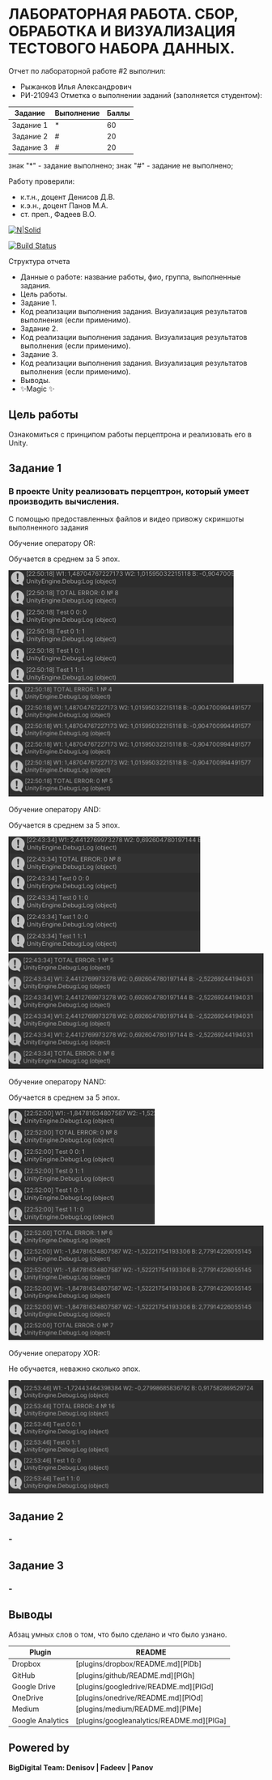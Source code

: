 # ЛАБОРАТОРНАЯ РАБОТА. СБОР, ОБРАБОТКА И ВИЗУАЛИЗАЦИЯ ТЕСТОВОГО НАБОРА ДАННЫХ.
Отчет по лабораторной работе #2 выполнил:
- Рыжанков Илья Александрович
- РИ-210943
Отметка о выполнении заданий (заполняется студентом):

| Задание | Выполнение | Баллы |
| ------ | ------ | ------ |
| Задание 1 | * | 60 |
| Задание 2 | # | 20 |
| Задание 3 | # | 20 |

знак "*" - задание выполнено; знак "#" - задание не выполнено;

Работу проверили:
- к.т.н., доцент Денисов Д.В.
- к.э.н., доцент Панов М.А.
- ст. преп., Фадеев В.О.

[![N|Solid](https://cldup.com/dTxpPi9lDf.thumb.png)](https://nodesource.com/products/nsolid)

[![Build Status](https://travis-ci.org/joemccann/dillinger.svg?branch=master)](https://travis-ci.org/joemccann/dillinger)

Структура отчета

- Данные о работе: название работы, фио, группа, выполненные задания.
- Цель работы.
- Задание 1.
- Код реализации выполнения задания. Визуализация результатов выполнения (если применимо).
- Задание 2.
- Код реализации выполнения задания. Визуализация результатов выполнения (если применимо).
- Задание 3.
- Код реализации выполнения задания. Визуализация результатов выполнения (если применимо).
- Выводы.
- ✨Magic ✨

## Цель работы
Ознакомиться с принципом работы перцептрона и реализовать его в Unity.

## Задание 1
### В проекте Unity реализовать перцептрон, который умеет производить вычисления.

С помощью предоставленных файлов и видео привожу скриншоты выполненного задания

Обучение оператору OR:

Обучается в среднем за 5 эпох.

![Image alt](https://github.com/Friederik/DA-in-GameDev-labs/blob/main/lab4_1.PNG)
![Image alt](https://github.com/Friederik/DA-in-GameDev-labs/blob/main/lab4_1_2.PNG)

Обучение оператору AND:

Обучается в среднем за 5 эпох.

![Image alt](https://github.com/Friederik/DA-in-GameDev-labs/blob/main/lab4_2.PNG)
![Image alt](https://github.com/Friederik/DA-in-GameDev-labs/blob/main/lab4_2_2.PNG)

Обучение оператору NAND:

Обучается в среднем за 5 эпох.

![Image alt](https://github.com/Friederik/DA-in-GameDev-labs/blob/main/lab4_3.PNG)
![Image alt](https://github.com/Friederik/DA-in-GameDev-labs/blob/main/lab4_3_2.PNG)

Обучение оператору XOR:

Не обучается, неважно сколько эпох.

![Image alt](https://github.com/Friederik/DA-in-GameDev-labs/blob/main/lab4_4.PNG)

## Задание 2
### -

## Задание 3
### -

## Выводы

Абзац умных слов о том, что было сделано и что было узнано.

| Plugin | README |
| ------ | ------ |
| Dropbox | [plugins/dropbox/README.md][PlDb] |
| GitHub | [plugins/github/README.md][PlGh] |
| Google Drive | [plugins/googledrive/README.md][PlGd] |
| OneDrive | [plugins/onedrive/README.md][PlOd] |
| Medium | [plugins/medium/README.md][PlMe] |
| Google Analytics | [plugins/googleanalytics/README.md][PlGa] |

## Powered by

**BigDigital Team: Denisov | Fadeev | Panov**

